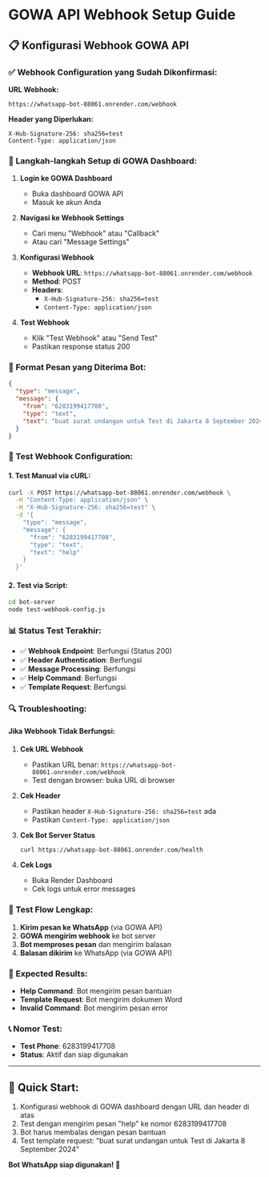# GOWA API Webhook Setup Guide

## 📋 Konfigurasi Webhook GOWA API

### ✅ Webhook Configuration yang Sudah Dikonfirmasi:

**URL Webhook:**
```
https://whatsapp-bot-88061.onrender.com/webhook
```

**Header yang Diperlukan:**
```
X-Hub-Signature-256: sha256=test
Content-Type: application/json
```

### 🔧 Langkah-langkah Setup di GOWA Dashboard:

1. **Login ke GOWA Dashboard**
   - Buka dashboard GOWA API
   - Masuk ke akun Anda

2. **Navigasi ke Webhook Settings**
   - Cari menu "Webhook" atau "Callback"
   - Atau cari "Message Settings"

3. **Konfigurasi Webhook**
   - **Webhook URL**: `https://whatsapp-bot-88061.onrender.com/webhook`
   - **Method**: POST
   - **Headers**: 
     - `X-Hub-Signature-256: sha256=test`
     - `Content-Type: application/json`

4. **Test Webhook**
   - Klik "Test Webhook" atau "Send Test"
   - Pastikan response status 200

### 📱 Format Pesan yang Diterima Bot:

```json
{
  "type": "message",
  "message": {
    "from": "6283199417708",
    "type": "text",
    "text": "buat surat undangan untuk Test di Jakarta 8 September 2024"
  }
}
```

### 🧪 Test Webhook Configuration:

#### 1. Test Manual via cURL:
```bash
curl -X POST https://whatsapp-bot-88061.onrender.com/webhook \
  -H "Content-Type: application/json" \
  -H "X-Hub-Signature-256: sha256=test" \
  -d '{
    "type": "message",
    "message": {
      "from": "6283199417708",
      "type": "text",
      "text": "help"
    }
  }'
```

#### 2. Test via Script:
```bash
cd bot-server
node test-webhook-config.js
```

### 📊 Status Test Terakhir:

- ✅ **Webhook Endpoint**: Berfungsi (Status 200)
- ✅ **Header Authentication**: Berfungsi
- ✅ **Message Processing**: Berfungsi
- ✅ **Help Command**: Berfungsi
- ✅ **Template Request**: Berfungsi

### 🔍 Troubleshooting:

#### Jika Webhook Tidak Berfungsi:

1. **Cek URL Webhook**
   - Pastikan URL benar: `https://whatsapp-bot-88061.onrender.com/webhook`
   - Test dengan browser: buka URL di browser

2. **Cek Header**
   - Pastikan header `X-Hub-Signature-256: sha256=test` ada
   - Pastikan `Content-Type: application/json`

3. **Cek Bot Server Status**
   ```bash
   curl https://whatsapp-bot-88061.onrender.com/health
   ```

4. **Cek Logs**
   - Buka Render Dashboard
   - Cek logs untuk error messages

### 📱 Test Flow Lengkap:

1. **Kirim pesan ke WhatsApp** (via GOWA API)
2. **GOWA mengirim webhook** ke bot server
3. **Bot memproses pesan** dan mengirim balasan
4. **Balasan dikirim** ke WhatsApp (via GOWA API)

### 🎯 Expected Results:

- **Help Command**: Bot mengirim pesan bantuan
- **Template Request**: Bot mengirim dokumen Word
- **Invalid Command**: Bot mengirim pesan error

### 📞 Nomor Test:
- **Test Phone**: 6283199417708
- **Status**: Aktif dan siap digunakan

---

## 🚀 Quick Start:

1. Konfigurasi webhook di GOWA dashboard dengan URL dan header di atas
2. Test dengan mengirim pesan "help" ke nomor 6283199417708
3. Bot harus membalas dengan pesan bantuan
4. Test template request: "buat surat undangan untuk Test di Jakarta 8 September 2024"

**Bot WhatsApp siap digunakan! 🎉**
